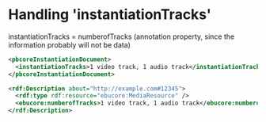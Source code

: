 # Handling 'instantiationTracks'

instantiationTracks = numberofTracks (annotation property, since the information probably will not be data)

```xml
<pbcoreInstantiationDocument>
  <instantiationTracks>1 video track, 1 audio track</instantiationTracks>
</pbcoreInstantiationDocument>
```


```xml
<rdf:Description about="http://example.com#12345">
  <rdf:type rdf:resource="ebucore:MediaResource" />
  <ebucore:numberofTracks>1 video track, 1 audio track</ebucore:numberofTracks>
</rdf:Description>
```
